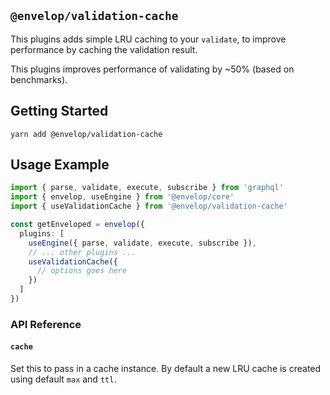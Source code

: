 ## `@envelop/validation-cache`

This plugins adds simple LRU caching to your `validate`, to improve performance by caching the validation result.

This plugins improves performance of validating by ~50% (based on benchmarks).

## Getting Started

```
yarn add @envelop/validation-cache
```

## Usage Example

```ts
import { parse, validate, execute, subscribe } from 'graphql'
import { envelop, useEngine } from '@envelop/core'
import { useValidationCache } from '@envelop/validation-cache'

const getEnveloped = envelop({
  plugins: [
    useEngine({ parse, validate, execute, subscribe }),
    // ... other plugins ...
    useValidationCache({
      // options goes here
    })
  ]
})
```

### API Reference

#### `cache`

Set this to pass in a cache instance. By default a new LRU cache is created using default `max` and `ttl`.
